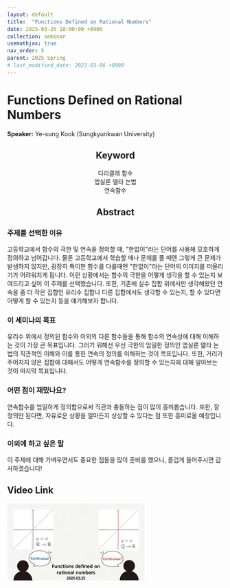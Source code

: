 ```yaml
---
layout: default
title:  "Functions Defined on Rational Numbers"
date: 2025-03-25 18:00:00 +0900
collection: seminar
usemathjax: true
nav_order: 5
parent: 2025 Spring
# last_modified_date: 2023-03-06 +0900
---
```

# Functions Defined on Rational Numbers

**Speaker:** Ye-sung Kook (Sungkyunkwan University) <br>
   
## <center> Keyword </center>
<center>디리클레 함수</center>
<center>엡실론 델타 논법</center>
<center>연속함수</center>
   
## <center> Abstract </center>

### 주제를 선택한 이유
고등학교에서 함수의 극한 및 연속을 정의할 때, "한없이"라는 단어를 사용해 모호하게 정의하고 넘어갑니다. 물론 고등학교에서 학습할 때나 문제를 풀 때엔 그렇게 큰 문제가 발생하지 않지만, 굉장히 특이한 함수를 다룰때엔 "한없이"라는 단어의 이미지를 떠올리기가 어려워지게 됩니다. 이런 상황에서는 함수의 극한을 어떻게 생각을 할 수 있는지 보여드리고 싶어 이 주제를 선택했습니다. 또한, 기존에 실수 집합 위에서만 생각해왔던 연속을 좀 더 작은 집합인 유리수 집합나 다른 집합에서도 생각할 수 있는지, 할 수 있다면 어떻게 할 수 있는지 등을 얘기해보자 합니다.

### 이 세미나의 목표
유리수 위에서 정의된 함수와 이외의 다른 함수들을 통해 함수의 연속성에 대해 이해하는 것이 가장 큰 목표입니다. 그러기 위해선 우선 극한의 엄밀한 정의인 엡실론 덽타 논법의 직관적인 이해와 이를 통한 연속의 정의를 이해하는 것이 목표입니다. 또한, 거리가 주어지지 않은 집합에 대해서도 어떻게 연속함수를 정의할 수 있는지에 대해 알아보는 것이 마지막 목표입니다.

### 어떤 점이 재밌나요?
연속함수를 엄밀하게 정의함으로써 직관과 충돌하는 점이 많이 흥미롭습니다. 또한, 잘 정의만 된다면, 자유로운 상황을 얼마든지 상상할 수 있다는 점 또한 흥미로울 예정입니다.

### 이외에 하고 싶은 말
이 주제에 대해 가벼우면서도 중요한 점들을 많이 준비를 했으니, 즐겁게 들어주시면 감사하겠습니다!

## Video Link

[![Video Label](pictures/5_rational.jpg)](https://youtu.be/w-k4-go1aTE)

<!--## ## PDF Download
<a target='_blank' href='download/EulerLagrange.pdf'>Euler-Lagrange equation PPT</a>-->